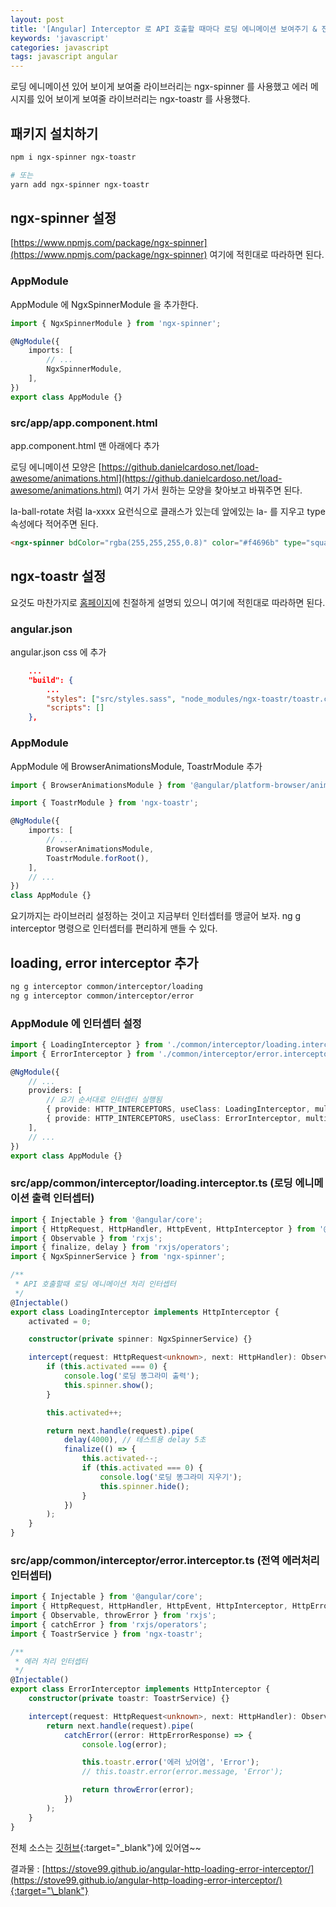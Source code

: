 ```yaml
---
layout: post
title: '[Angular] Interceptor 로 API 호출할 때마다 로딩 에니메이션 보여주기 & 전역 에러 처리'
keywords: 'javascript'
categories: javascript
tags: javascript angular
---
```


로딩 에니메이션 있어 보이게 보여줄 라이브러리는 ngx-spinner 를 사용했고 에러 메시지를 있어 보이게 보여줄 라이브러리는 ngx-toastr 를 사용했다.

## 패키지 설치하기

```bash
npm i ngx-spinner ngx-toastr

# 또는
yarn add ngx-spinner ngx-toastr
```

## ngx-spinner 설정

[https://www.npmjs.com/package/ngx-spinner](https://www.npmjs.com/package/ngx-spinner) 여기에 적힌대로 따라하면 된다.

### AppModule

AppModule 에 NgxSpinnerModule 을 추가한다.

```typescript
import { NgxSpinnerModule } from 'ngx-spinner';

@NgModule({
    imports: [
        // ...
        NgxSpinnerModule,
    ],
})
export class AppModule {}
```

### src/app/app.component.html

app.component.html 맨 아래에다 추가

로딩 에니메이션 모양은 [https://github.danielcardoso.net/load-awesome/animations.html](https://github.danielcardoso.net/load-awesome/animations.html) 여기 가서 원하는 모양을 찾아보고 바꿔주면 된다.

la-ball-rotate 처럼 la-xxxx 요런식으로 클래스가 있는데 앞에있는 la- 를 지우고 type 속성에다 적어주면 된다.

```html
<ngx-spinner bdColor="rgba(255,255,255,0.8)" color="#f4696b" type="square-jelly-box"></ngx-spinner>
```

<ins class="adsbygoogle"
     style="display:block; text-align:center;"
     data-ad-layout="in-article"
     data-ad-format="fluid"
     data-ad-client="ca-pub-7073298118440059"
     data-ad-slot="8400970402"></ins>

<script>
     (adsbygoogle = window.adsbygoogle || []).push({});
</script>

## ngx-toastr 설정

요것도 마찬가지로 [홈페이지](https://www.npmjs.com/package/ngx-toastr)에 친절하게 설명되 있으니 여기에 적힌대로 따라하면 된다.

### angular.json

angular.json css 에 추가

```json
    ...
    "build": {
        ...
        "styles": ["src/styles.sass", "node_modules/ngx-toastr/toastr.css"],
        "scripts": []
    },
```

### AppModule

AppModule 에 BrowserAnimationsModule, ToastrModule 추가

```typescript
import { BrowserAnimationsModule } from '@angular/platform-browser/animations';

import { ToastrModule } from 'ngx-toastr';

@NgModule({
    imports: [
        // ...
        BrowserAnimationsModule,
        ToastrModule.forRoot(),
    ],
    // ...
})
class AppModule {}
```

요기까지는 라이브러리 설정하는 것이고 지금부터 인터셉터를 맹글어 보자. ng g interceptor 명령으로 인터셉터를 편리하게 맨들 수 있다.

## loading, error interceptor 추가

```bash
ng g interceptor common/interceptor/loading
ng g interceptor common/interceptor/error
```

### AppModule 에 인터셉터 설정

```typescript
import { LoadingInterceptor } from './common/interceptor/loading.interceptor';
import { ErrorInterceptor } from './common/interceptor/error.interceptor';

@NgModule({
    // ...
    providers: [
        // 요기 순서대로 인터셉터 실행됨
        { provide: HTTP_INTERCEPTORS, useClass: LoadingInterceptor, multi: true },
        { provide: HTTP_INTERCEPTORS, useClass: ErrorInterceptor, multi: true },
    ],
    // ...
})
export class AppModule {}
```

### src/app/common/interceptor/loading.interceptor.ts (로딩 에니메이션 출력 인터셉터)

```typescript
import { Injectable } from '@angular/core';
import { HttpRequest, HttpHandler, HttpEvent, HttpInterceptor } from '@angular/common/http';
import { Observable } from 'rxjs';
import { finalize, delay } from 'rxjs/operators';
import { NgxSpinnerService } from 'ngx-spinner';

/**
 * API 호출할때 로딩 에니메이션 처리 인터셉터
 */
@Injectable()
export class LoadingInterceptor implements HttpInterceptor {
    activated = 0;

    constructor(private spinner: NgxSpinnerService) {}

    intercept(request: HttpRequest<unknown>, next: HttpHandler): Observable<HttpEvent<unknown>> {
        if (this.activated === 0) {
            console.log('로딩 똥그라미 출력');
            this.spinner.show();
        }

        this.activated++;

        return next.handle(request).pipe(
            delay(4000), // 테스트용 delay 5초
            finalize(() => {
                this.activated--;
                if (this.activated === 0) {
                    console.log('로딩 똥그라미 지우기');
                    this.spinner.hide();
                }
            })
        );
    }
}
```

### src/app/common/interceptor/error.interceptor.ts (전역 에러처리 인터셉터)

```typescript
import { Injectable } from '@angular/core';
import { HttpRequest, HttpHandler, HttpEvent, HttpInterceptor, HttpErrorResponse } from '@angular/common/http';
import { Observable, throwError } from 'rxjs';
import { catchError } from 'rxjs/operators';
import { ToastrService } from 'ngx-toastr';

/**
 * 에러 처리 인터셉터
 */
@Injectable()
export class ErrorInterceptor implements HttpInterceptor {
    constructor(private toastr: ToastrService) {}

    intercept(request: HttpRequest<unknown>, next: HttpHandler): Observable<HttpEvent<unknown>> {
        return next.handle(request).pipe(
            catchError((error: HttpErrorResponse) => {
                console.log(error);

                this.toastr.error('에러 났어염', 'Error');
                // this.toastr.error(error.message, 'Error');

                return throwError(error);
            })
        );
    }
}
```

전체 소스는 [깃허브](https://github.com/stove99/angular-http-loading-error-interceptor){:target="\_blank"}에 있어염~~

결과물 : [https://stove99.github.io/angular-http-loading-error-interceptor/](https://stove99.github.io/angular-http-loading-error-interceptor/){:target="\_blank"}
